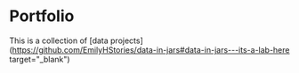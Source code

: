 # Portfolio

This is a collection of [data projects](https://github.com/EmilyHStories/data-in-jars#data-in-jars---its-a-lab-here target="_blank")
